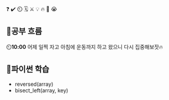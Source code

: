 ❓ ✔️ ⏲️ 🗓️ ⚔️ 💡 🔥 🎵 😭

## 🧠공부 흐름
⏲️**10:00** 어제 일찍 자고 아침에 운동까지 하고 왔으니 다시 집중해보잣🔥

## 🐍파이썬 학습
- reversed(array)
- bisect_left(array, key)
